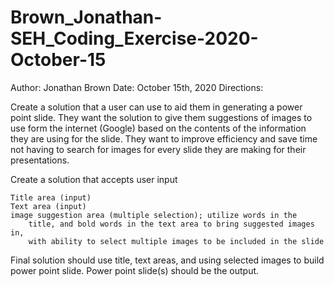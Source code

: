 # Brown_Jonathan-SEH_Coding_Exercise-2020-October-15
Author: Jonathan Brown
Date: October 15th, 2020
Directions:
 
Create a solution that a user can use to aid them in generating a power 
point slide. They want the solution to give them suggestions of images 
to use form the internet (Google) based on the contents of the 
information they are using for the slide. They want to improve 
efficiency and save time not having to search for images for every 
slide they are making for their presentations.

Create a solution that accepts user input

    Title area (input)
    Text area (input)
    image suggestion area (multiple selection); utilize words in the 
        title, and bold words in the text area to bring suggested images in, 
        with ability to select multiple images to be included in the slide 

 

Final solution should use title, text areas, and using selected images to 
build power point slide.
Power point slide(s) should be the output.

